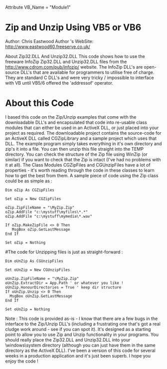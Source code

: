 Attribute VB_Name = "Module1"
# Zip and Unzip Using VB5 or VB6

Author: Chris Eastwood
Author 's WebSite: http://www.eastwood60.freeserve.co.uk/

About Zip32.DLL And Unzip32.DLL
This code shows how to use the freeware InfoZip Zip32.DLL and Unzip32.DLL files from the http://www.cdrom.com/pub/infozip/ website.
The InfoZip DLL's are open-source DLL's that are available for programmers to utilise free of charge. They are standard C DLL's and were very tricky / impossible to interface with VB until VB5/6 offered the 'addressof' operator.

# About this Code
             
I based this code on the Zip/Unzip examples that come with the downloadable DLL's and encapsulated that code into re-usable class modules that can either be used in an ActiveX DLL, or just placed into your project as required. The downloadable project contains the source-code for an ActiveX DLL called CGZipLibrary and a sample project which uses that DLL.
The example program simply takes everything in it's own directory and zip's it into a file. You can then unzip this file straight into the TEMP directory. You can check the structure of the Zip file using WinZip (or similar) if you want to check that the Zip is intact (I've had no problems with it at all).
The Class Modules CGZipFiles and CGUnzipFiles have a lot of properties - it's worth reading through the code in these classes to learn how to get the best from them. A sample piece of code using the Zip class could be as simple as :

```
Dim oZip As CGZipFiles

Set oZip = New CGZipFiles

oZip.ZipFileName = "\MyZip.Zip"
oZip.AddFile "c:\mystuff\myfiles\*.*"
oZip.AddFile "c:\mystuff\mymedia\*.wav"

If oZip.MakeZipFile <> 0 Then
   MsgBox oZip.GetLastMessage
End If

Set oZip = Nothing
```

#The code for Unzipping files is just as straight-forward :
```
Dim oUnZip As CGUnzipFiles

Set oUnZip = New CGUnzipFiles

oUnZip.ZipFileName = "\MyZip.Zip"
oUnZip.ExtractDir = App.Path ' or whatever you like !
oUnZip.HonourDirectories = True ' keep dir structure
If oUnZip.Unzip <> 0 Then
  MsgBox oUnZip.GetLastMessage
End If

Set oUnZip = Nothing
```
Note : This code is provided as-is - I know that there are a few bugs in the interface to the Zip/Unzip DLL's (including a frustrating one that's got a real cludge work around - see if you can spot it). It's designed as a starting point to allow you to use Zip and Unzip functionality in your programs. You should really place the Zip32.DLL and Unzip32.DLL into your \windows\system directory (although you can just have them in the same directory as the ActiveX DLL). I've been a version of this code for several weeks in a production application and it's just been superb. I hope you enjoy the code !
